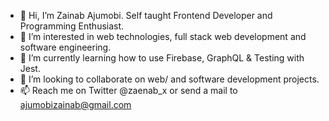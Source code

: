 - 👋 Hi, I’m Zainab Ajumobi. Self taught Frontend Developer and Programming Enthusiast.
- 👀 I’m interested in web technologies, full stack web development and software engineering.
- 🌱 I’m currently learning how to use Firebase, GraphQL & Testing with Jest.
- 💞️ I’m looking to collaborate on web/ and software development projects.
- 📫 Reach me on Twitter @zaenab_x or send a mail to ajumobizainab@gmail.com

<!---
sheismo/sheismo is a ✨ special ✨ repository because its `README.md` (this file) appears on your GitHub profile.
You can click the Preview link to take a look at your changes.
--->

